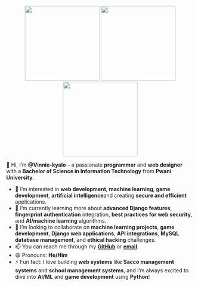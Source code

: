<p align="center">
  <img src="https://drive.google.com/file/d/12RIx3f8NWSEHA25Xk5hjiaEXurxGJD5P/view?usp=sharing" width="200" />
  <img src="https://github.com/Vinnie-kyalo/your-repo-name/raw/main/images/image2.jpg" width="200" />
  <img src="https://github.com/Vinnie-kyalo/your-repo-name/raw/main/images/image3.jpg" width="200" />
</p>

👋 Hi, I’m **@Vinnie-kyalo** – a passionate **programmer** and **web designer** with a **Bachelor of Science in Information Technology** from **Pwani University**.

- 👀 I’m interested in **web development**, **machine learning**, **game development**, **artificial intelligence**and creating **secure and efficient** applications.
- 🌱 I’m currently learning more about **advanced Django features**, **fingerprint authentication** integration, **best practices for web security**, and **AI/machine learning** algorithms.
- 💞️ I’m looking to collaborate on **machine learning projects**, **game development**, **Django web applications**, **API integrations**, **MySQL database management**, and **ethical hacking** challenges.
- 📫 You can reach me through my **[GitHub](https://github.com/Vinnie-kyalo)** or **[email](mailto:vinnykyalo9875@gmail.com)**.
- 😄 Pronouns: **He/Him**
- ⚡ Fun fact: I love building **web systems** like **Sacco management systems** and **school management systems**, and I’m always excited to dive into **AI/ML** and **game development** using **Python**!
